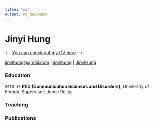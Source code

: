 ```yaml
---
title: "cv"
output: md_document
---
```


# Jinyi Hung

<-- [You can check out my CV here](./static/Hung_CV.3.2018.pdf)
-->


<div id="webaddress">
<a href="mailto:jinyihung@gmail.com">jinyihung@gmail.com</a>
|
<i class="fa fa-github"></i> <a href="http://github.com/jinyihung">jinyihung</a>
|
<i class="fa fa-twitter"></i> <a href="https://twitter.com/JinyiHung">JinyiHung</a>
</div>


### Education

`2010-15` __PhD (Communication Sciences and Disorders)__, University of Florida. Supervisor: Jamie Reilly.

### Teaching


### Publications

